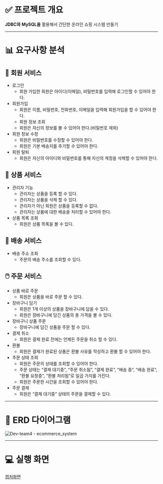 # ✅ 프로젝트 개요

**JDBC와** **MySQL을** 활용해서 간단한 온라인 쇼핑 시스템 만들기

---

# 📊 요구사항 분석

## 👱 회원 서비스

- 로그인
    - 회원 가입한 회원은 아이디(이메일), 비밀번호를 입력해 로그인할 수 있어야 한다.
- 회원가입
    - 회원은 이름, 비밀번호, 전화번호, 이메일을 입력해 회원가입을 할 수 있어야 한다.
    - 회원 정보 조회
    - 회원은 자신의 정보를 볼 수 있어야 한다.(비밀번호 제외)
- 회원 정보 수정
    - 회원은 비밀번호를 수정할 수 있어야 한다.
    - 회원은 기본 배송지를 추가할 수 있어야 한다.
- 회원 탈퇴
    - 회원은 자신의 아이디와 비밀번호를 통해 자신의 계정을 삭제할 수 있어야 한다.

## 🎁 상품 서비스

- 관리자 기능
    - 관리자는 상품을 등록 할 수 있다.
    - 관리자는 상품을 삭제 할 수 있다.
    - 관리자가 아닌 회원은 상품을 등록할 수 없다.
    - 관리자는 상품에 대한 배송을 처리할 수 있어야 한다.
- 상품 목록 조회
    - 회원은 상품 목록을 볼 수 있다.

## 🚛 배송 서비스

- 배송 주소 조회
    - 주문의 배송 주소를 조회할 수 있다.

## 🖱️ 주문 서비스

- 상품 바로 주문
    - 회원은 상품을 바로 주문 할 수 있다.
- 장바구니 담기
    - 회원은 1개 이상의 상품을 장바구니에 담을 수 있다.
    - 회원은 장바구니에 담긴 상품의 총 가격을 볼 수 있다.
- 장바구니 상품 주문
    - 장바구니에 담긴 상품을 주문 할 수 있다.
- 결제 취소
    - 회원은 결제 완료 전에는 언제든 주문을 취소 할 수 있다.
- 환불
    - 회원은 결제가 완료된 상품은 환불 사유를 작성하고 환불 할 수 있어야 한다.
- 주문 상태 조회
    - 회원은 주문의 상태를 조회할 수 있어야 한다.
    - 주문 상태는 “결제 대기중“, “주문 취소됨“, “결제 완료“, “배송 중“, “배송 완료“, “환불 요청중“, “환불 처리됨“로 일곱 가지를 가진다.
    - 회원은 주문한 시간을 조회할 수 있어야 한다.
- 주문 결제
    - 회원은 “결제 대기중” 상태의 주문을 결제할 수 있다.

---

# 🔗 ERD 다이어그램

![Dev-team4  - ecommerce_system](https://github.com/user-attachments/assets/0e161c6b-9de2-4569-9090-2ef5863afe25)


---

# 💻 실행 화면

[캡처화면](https://rounded-palm-33d.notion.site/9d6ddb845f7b4f0b93df949c98b9d577?pvs=4)
